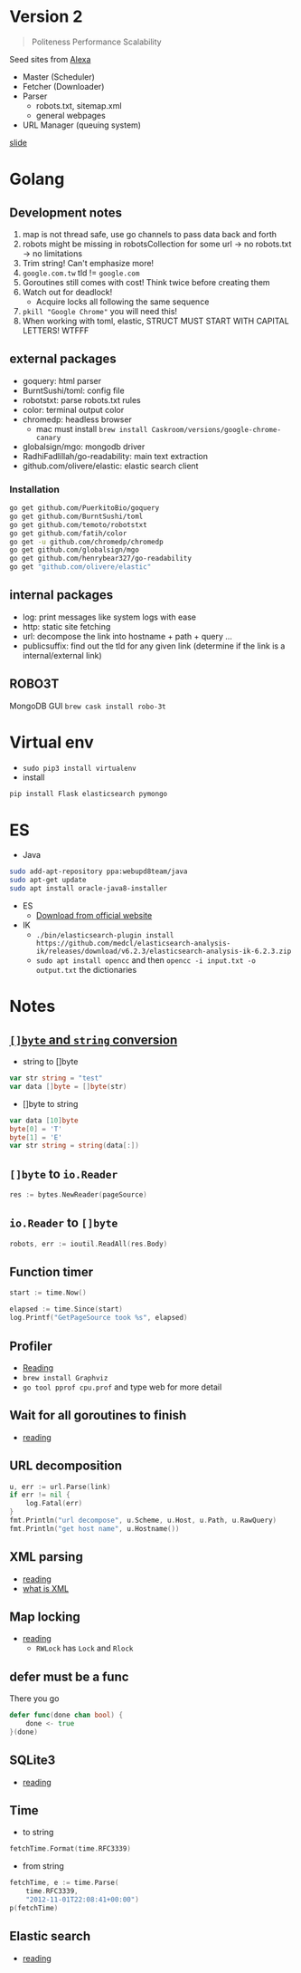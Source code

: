 # Version 2

> Politeness Performance Scalability 

Seed sites from [Alexa](https://www.alexa.com/topsites)

* Master (Scheduler)
* Fetcher (Downloader)
* Parser
    * robots.txt, sitemap.xml
    * general webpages
* URL Manager (queuing system)

[slide](https://docs.google.com/presentation/d/107ohaNKpRw_JEpvXizm_QLTbT3M12KQYpf_dYtLFDBE/edit?usp=sharing)

# Golang

## Development notes

1. map is not thread safe, use go channels to pass data back and forth
2. robots might be missing in robotsCollection for some url -> no robots.txt -> no limitations
3. Trim string! Can't emphasize more!
4. `google.com.tw` tld != `google.com`
5. Goroutines still comes with cost! Think twice before creating them
6. Watch out for deadlock!
    * Acquire locks all following the same sequence
7. `pkill "Google Chrome"` you will need this!
8. When working with toml, elastic, STRUCT MUST START WITH CAPITAL LETTERS! WTFFF

## external packages

* goquery: html parser
* BurntSushi/toml: config file
* robotstxt: parse robots.txt rules
* color: terminal output color
* chromedp: headless browser
    * mac must install `brew install Caskroom/versions/google-chrome-canary`
* globalsign/mgo: mongodb driver
* RadhiFadlillah/go-readability: main text extraction
* github.com/olivere/elastic: elastic search client

### Installation

```bash
go get github.com/PuerkitoBio/goquery
go get github.com/BurntSushi/toml
go get github.com/temoto/robotstxt
go get github.com/fatih/color
go get -u github.com/chromedp/chromedp
go get github.com/globalsign/mgo
go get github.com/henrybear327/go-readability
go get "github.com/olivere/elastic"
```

## internal packages

* log: print messages like system logs with ease
* http: static site fetching
* url: decompose the link into hostname + path + query ...
* publicsuffix: find out the tld for any given link (determine if the link is a internal/external link)

## ROBO3T

MongoDB GUI `brew cask install robo-3t`

# Virtual env

* `sudo pip3 install virtualenv `
* install
```bash
pip install Flask elasticsearch pymongo
```

# ES

* Java
```bash
sudo add-apt-repository ppa:webupd8team/java
sudo apt-get update
sudo apt install oracle-java8-installer
```
* ES
    * [Download from official website](https://www.elastic.co/downloads/elasticsearch)
* IK
    * `./bin/elasticsearch-plugin install https://github.com/medcl/elasticsearch-analysis-ik/releases/download/v6.2.3/elasticsearch-analysis-ik-6.2.3.zip`
    * `sudo apt install opencc` and then `opencc -i input.txt -o output.txt` the dictionaries
# Notes

## [`[]byte` and `string` conversion](https://studygolang.com/articles/10526)

* string to []byte
```go
var str string = "test"
var data []byte = []byte(str)
```

* []byte to string
```go
var data [10]byte 
byte[0] = 'T'
byte[1] = 'E'
var str string = string(data[:])
```

## `[]byte` to `io.Reader`

```go
res := bytes.NewReader(pageSource)
```

## `io.Reader` to `[]byte`

```go
robots, err := ioutil.ReadAll(res.Body)
```

## Function timer

```go
start := time.Now()

elapsed := time.Since(start)
log.Printf("GetPageSource took %s", elapsed)
```

## Profiler

* [Reading](https://golang.org/pkg/runtime/pprof/)
* `brew install Graphviz`
* `go tool pprof cpu.prof` and type web for more detail

## Wait for all goroutines to finish

* [reading](https://nathanleclaire.com/blog/2014/02/15/how-to-wait-for-all-goroutines-to-finish-executing-before-continuing/)

## URL decomposition

```go
u, err := url.Parse(link)
if err != nil {
	log.Fatal(err)
}
fmt.Println("url decompose", u.Scheme, u.Host, u.Path, u.RawQuery)
fmt.Println("get host name", u.Hostname())
```

## XML parsing 

* [reading](https://tutorialedge.net/golang/parsing-xml-with-golang/)
* [what is XML](https://www.awoo.com.tw/blog/2018/01/sitemap-xml/)

## Map locking

* [reading](https://blog.golang.org/go-maps-in-action)
    * `RWLock` has `Lock` and `Rlock`

## defer must be a func

There you go

```go
defer func(done chan bool) {
    done <- true
}(done)
```

## SQLite3

* [reading](https://astaxie.gitbooks.io/build-web-application-with-golang/zh/05.3.html)

## Time

* to string
```go
fetchTime.Format(time.RFC3339)
```
* from string
```go
fetchTime, e := time.Parse(
    time.RFC3339,
    "2012-11-01T22:08:41+00:00")
p(fetchTime)
```

## Elastic search

* [reading](http://olivere.github.io/elastic/)